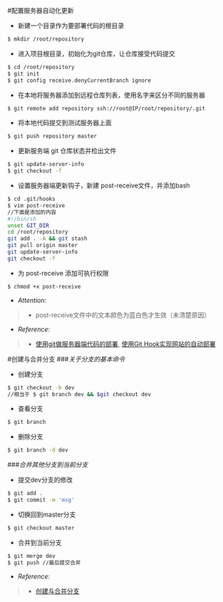 #配置服务器自动化更新
- 新建一个目录作为要部署代码的根目录 
```bash
$ mkdir /root/repository
```
- 进入项目根目录，初始化为git仓库，让仓库接受代码提交
```bash
$ cd /root/repository
$ git init
$ git config receive.denyCurrentBranch ignore
```
- 在本地将服务器添加到远程仓库列表，使用名字来区分不同的服务器
```bash
$ git remote add repository ssh://root@IP/root/repository/.git
```
- 将本地代码提交到测试服务器上面
```bash
$ git push repository master
```
- 更新服务端 git 仓库状态并检出文件
```bash
$ git update-server-info
$ git checkout -f
```
- 设置服务器端更新钩子，新建 post-receive文件，并添加bash
```bash
$ cd .git/hooks
$ vim post-receive
//下面是添加的内容
#!/bin/sh
unset GIT_DIR
cd /root/repository
git add . -A && git stash
git pull origin master
git update-server-info
git checkout -f
```
- 为 post-receive 添加可执行权限
```bash
$ chmod +x post-receive
```
- *Attention:*
>- post-receive文件中的文本颜色为蓝白色才生效（未清楚原因）
- *Reference:* 
>- [使用git做服务器端代码的部署](https://www.douban.com/note/407034249/), [使用Git Hook实现网站的自动部署](http://www.tuicool.com/articles/3QRB7jU)

#创建与合并分支
###*关于分支的基本命令*
- 创建分支
```bash
$ git checkout -b dev
//相当于 $ git branch dev && $git checkout dev
```
- 查看分支
```bash
$ git branch
```
- 删除分支
```bash
$ git branch -d dev
```

###*合并其他分支到当前分支*
- 提交dev分支的修改
```bash
$ git add .
$ git commit -m 'msg'
```
- 切换回到master分支
```bash
$ git checkout master
```
- 合并到当前分支
```bash
$ git merge dev
$ git push //最后提交合并
```
- *Reference:* 
>- [创建与合并分支](http://www.liaoxuefeng.com/wiki/0013739516305929606dd18361248578c67b8067c8c017b000/001375840038939c291467cc7c747b1810aab2fb8863508000)
